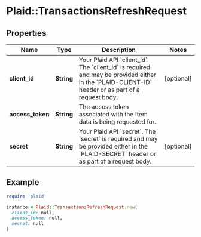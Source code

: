 # Plaid::TransactionsRefreshRequest

## Properties

| Name | Type | Description | Notes |
| ---- | ---- | ----------- | ----- |
| **client_id** | **String** | Your Plaid API &#x60;client_id&#x60;. The &#x60;client_id&#x60; is required and may be provided either in the &#x60;PLAID-CLIENT-ID&#x60; header or as part of a request body. | [optional] |
| **access_token** | **String** | The access token associated with the Item data is being requested for. |  |
| **secret** | **String** | Your Plaid API &#x60;secret&#x60;. The &#x60;secret&#x60; is required and may be provided either in the &#x60;PLAID-SECRET&#x60; header or as part of a request body. | [optional] |

## Example

```ruby
require 'plaid'

instance = Plaid::TransactionsRefreshRequest.new(
  client_id: null,
  access_token: null,
  secret: null
)
```

